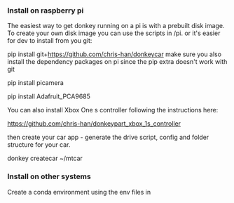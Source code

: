 ### Install on raspberry pi
The easiest way to get donkey running on a pi is with a prebuilt disk image. To create your own disk
image you can use the scripts in /pi.
or it's easier for dev to install from you git:

pip install git+https://github.com/chris-han/donkeycar
make sure you also install the dependency packages on pi since the pip extra doesn't work with git

pip install picamera

pip install Adafruit_PCA9685

You can also install Xbox One s controller following the instructions here:

https://github.com/chris-han/donkeypart_xbox_1s_controller

then create your car app - generate the drive script, config and folder structure for your car.

donkey createcar ~/mtcar


### Install on other systems
Create a conda environment using the env files in
